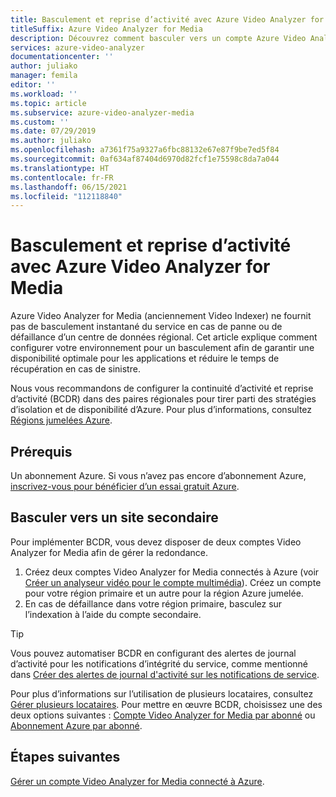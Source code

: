 ```yaml
---
title: Basculement et reprise d’activité avec Azure Video Analyzer for Media (anciennement Video Indexer)
titleSuffix: Azure Video Analyzer for Media
description: Découvrez comment basculer vers un compte Azure Video Analyzer for Media (anciennement Video Indexer) secondaire en cas de défaillance d’un centre de données régional ou de sinistre.
services: azure-video-analyzer
documentationcenter: ''
author: juliako
manager: femila
editor: ''
ms.workload: ''
ms.topic: article
ms.subservice: azure-video-analyzer-media
ms.custom: ''
ms.date: 07/29/2019
ms.author: juliako
ms.openlocfilehash: a7361f75a9327a6fbc88132e67e87f9be7ed5f84
ms.sourcegitcommit: 0af634af87404d6970d82fcf1e75598c8da7a044
ms.translationtype: HT
ms.contentlocale: fr-FR
ms.lasthandoff: 06/15/2021
ms.locfileid: "112118840"
---
```

# <a name="video-analyzer-for-media-failover-and-disaster-recovery"></a>Basculement et reprise d’activité avec Azure Video Analyzer for Media

Azure Video Analyzer for Media (anciennement Video Indexer) ne fournit pas de basculement instantané du service en cas de panne ou de défaillance d’un centre de données régional. Cet article explique comment configurer votre environnement pour un basculement afin de garantir une disponibilité optimale pour les applications et réduire le temps de récupération en cas de sinistre.

Nous vous recommandons de configurer la continuité d’activité et reprise d’activité (BCDR) dans des paires régionales pour tirer parti des stratégies d’isolation et de disponibilité d’Azure. Pour plus d’informations, consultez [Régions jumelées Azure](../../best-practices-availability-paired-regions.md).

## <a name="prerequisites"></a>Prérequis

Un abonnement Azure. Si vous n’avez pas encore d’abonnement Azure, [inscrivez-vous pour bénéficier d’un essai gratuit Azure](https://azure.microsoft.com/free/).

## <a name="failover-to-a-secondary-account"></a>Basculer vers un site secondaire

Pour implémenter BCDR, vous devez disposer de deux comptes Video Analyzer for Media afin de gérer la redondance.

1. Créez deux comptes Video Analyzer for Media connectés à Azure (voir [Créer un analyseur vidéo pour le compte multimédia](connect-to-azure.md)). Créez un compte pour votre région primaire et un autre pour la région Azure jumelée.
1. En cas de défaillance dans votre région primaire, basculez sur l’indexation à l’aide du compte secondaire.

> [!TIP]
> Vous pouvez automatiser BCDR en configurant des alertes de journal d’activité pour les notifications d’intégrité du service, comme mentionné dans [Créer des alertes de journal d'activité sur les notifications de service](../../service-health/alerts-activity-log-service-notifications-portal.md).

Pour plus d’informations sur l’utilisation de plusieurs locataires, consultez [Gérer plusieurs locataires](manage-multiple-tenants.md). Pour mettre en œuvre BCDR, choisissez une des deux options suivantes : [Compte Video Analyzer for Media par abonné](./manage-multiple-tenants.md#video-analyzer-for-media-account-per-tenant) ou [Abonnement Azure par abonné](./manage-multiple-tenants.md#azure-subscription-per-tenant).

## <a name="next-steps"></a>Étapes suivantes

[Gérer un compte Video Analyzer for Media connecté à Azure](manage-account-connected-to-azure.md).
